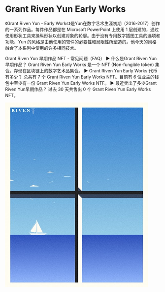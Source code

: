 # Grant Riven Yun Early Works

《Grant Riven Yun - Early Works》是Yun在数字艺术生涯初期（2016-2017）创作的一系列作品。每件作品都是在 Microsoft PowerPoint 上使用 1 层创建的，通过使用形状工具来操纵形状以创建对象的轮廓。由于没有专用数字插图工具的选项和功能，Yun 的风格是由他使用的软件的必要性和局限性所塑造的。他今天的风格融合了本系列中使用的许多相同技术。

Grant Riven Yun 早期作品 NFT - 常见问题（FAQ）
▶ 什么是Grant Riven Yun 早期作品？
Grant Riven Yun Early Works 是一个 NFT (Non-fungible token) 集合。存储在区块链上的数字艺术品集合。
▶ Grant Riven Yun Early Works 代币有多少？
总共有 7 个 Grant Riven Yun Early Works NFT。目前有 6 位业主的钱包中至少有一份 Grant Riven Yun Early Works NTF。
▶ 最近卖出了多少Grant Riven Yun早期作品？
过去 30 天共售出 0 个 Grant Riven Yun Early Works NFT。

![nft](unnamed.jpg)
